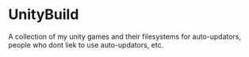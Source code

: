 # UnityBuild
A collection of my unity games and their filesystems for auto-updators, people who dont liek to use auto-updators, etc.

